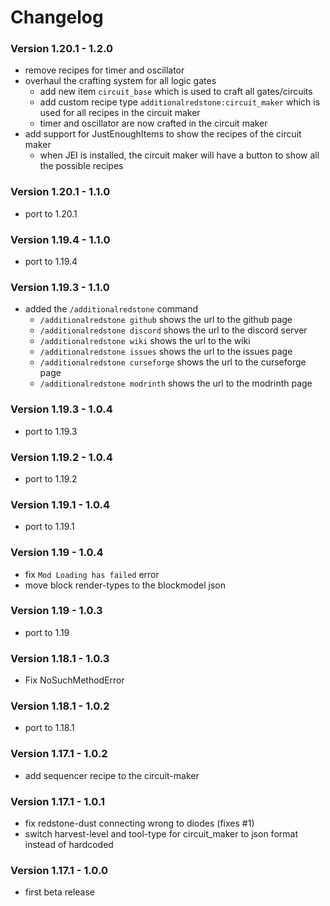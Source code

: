# Changelog

### Version 1.20.1 - 1.2.0
- remove recipes for timer and oscillator
- overhaul the crafting system for all logic gates
  - add new item `circuit_base` which is used to craft all gates/circuits
  - add custom recipe type `additionalredstone:circuit_maker` which is used for all recipes in the circuit maker
  - timer and oscillator are now crafted in the circuit maker
- add support for JustEnoughItems to show the recipes of the circuit maker
  - when JEI is installed, the circuit maker will have a button to show all the possible recipes

### Version 1.20.1 - 1.1.0
- port to 1.20.1

### Version 1.19.4 - 1.1.0
- port to 1.19.4

### Version 1.19.3 - 1.1.0
- added the `/additionalredstone` command
    - `/additionalredstone github` shows the url to the github page
    - `/additionalredstone discord` shows the url to the discord server
    - `/additionalredstone wiki` shows the url to the wiki
    - `/additionalredstone issues` shows the url to the issues page
    - `/additionalredstone curseforge` shows the url to the curseforge page
    - `/additionalredstone modrinth` shows the url to the modrinth page

### Version 1.19.3 - 1.0.4
 - port to 1.19.3

### Version 1.19.2 - 1.0.4
 - port to 1.19.2

### Version 1.19.1 - 1.0.4
 - port to 1.19.1

### Version 1.19 - 1.0.4
 - fix `Mod Loading has failed` error
 - move block render-types to the blockmodel json

### Version 1.19 - 1.0.3
 - port to 1.19

### Version 1.18.1 - 1.0.3
 - Fix NoSuchMethodError

### Version 1.18.1 - 1.0.2
 - port to 1.18.1

### Version 1.17.1 - 1.0.2
 - add sequencer recipe to the circuit-maker

### Version 1.17.1 - 1.0.1
 - fix redstone-dust connecting wrong to diodes (fixes #1)
 - switch harvest-level and tool-type for circuit_maker to json format instead of hardcoded

### Version 1.17.1 - 1.0.0
 - first beta release
